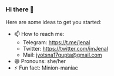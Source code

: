 ### Hi there 👋


Here are some ideas to get you started:

<!--
- 🔭 I’m currently working on ...
- 🌱 I’m currently learning ...
- 👯 I’m looking to collaborate on ...
- 🤔 I’m looking for help with ...
- 💬 Ask me about
-->

- 📫 How to reach me: 
    - Telegram: https://t.me/jenal
    - Twitter: https://twitter.com/imJenal
    - Mail: jyotsna17gupta@gmail.com
- 😄 Pronouns: she/her
- ⚡ Fun fact: Minion-maniac

